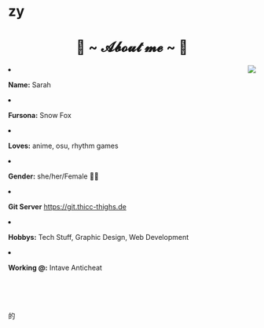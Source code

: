 # zy
<h1 align="center"> 🦊 ~ 𝓐𝓫𝓸𝓾𝓽 𝓶𝓮 ~ 🦊 </h2>

  <div align="center">

<img src="https://64.media.tumblr.com/e1f1c97123ae217eb731500e502e0083/tumblr_n9dxcikmIU1qc9zfzo7_r1_250.gif" align="right">

  </div>

<li>

 <b>Name:</b> Sarah</li>

<li>

<b>Fursona:</b> Snow Fox

</li>

<li>

<b>Loves:</b> anime, osu, rhythm games

</li>

<li>

<b>Gender:</b> she/her/Female 🏳️‍⚧️

</li>

<li>

<b>Git Server</b> https://git.thicc-thighs.de

</li>

<li>

<b>Hobbys:</b> Tech Stuff, Graphic Design, Web Development

</li>

<li>

<b>Working @:</b> Intave Anticheat

</li>

<br><br><br>

</div>

<div>的
